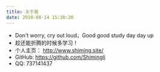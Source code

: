 ```yaml
---
title: 关于我
date: 2018-08-14 15:30:20
---
```

* Don't worry, cry out loud，Good good study day day up
* 趁还能折腾的时候多学习！
* 个人主页： http://www.shiming.site/
* GitHub:  https://github.com/Shimingli
* QQ: 737141437 